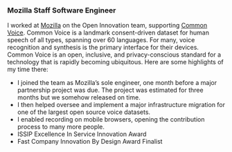 ### Mozilla <span class="job-title">Staff Software Engineer</span>

I worked at [Mozilla](https://www.mozilla.org) on the Open Innovation team, supporting [Common Voice](https://commonvoice.mozilla.org). Common Voice is a landmark consent-driven dataset for human speech of all types, spanning over 60 languages. For many, voice recognition and synthesis is the primary interface for their devices. Common Voice is an open, inclusive, and privacy-conscious standard for a technology that is rapidly becoming ubiquitous. Here are some highlights of my time there:

- I joined the team as Mozilla’s sole engineer, one month before a major partnership project was due. The project was estimated for three months but we somehow released on time.
- I then helped oversee and implement a major infrastructure migration for one of the largest open source voice datasets.
- I enabled recording on mobile browsers, opening the contribution process to many more people.
- ISSIP Excellence In Service Innovation Award
- Fast Company Innovation By Design Award Finalist
